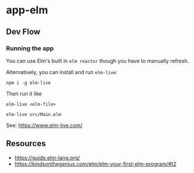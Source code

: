# app-elm

## Dev Flow

### Running the app

You can use Elm's built in `elm reactor` though you have to manually refresh.

Alternatively, you can install and run `elm-live`:

```
npm i -g elm-live
```

Then run it like
```
elm-live <elm-file>
```

```
elm-live src/Main.elm
```

See: https://www.elm-live.com/


## Resources

- https://guide.elm-lang.org/
- https://kindsonthegenius.com/elm/elm-your-first-elm-program/#t2
